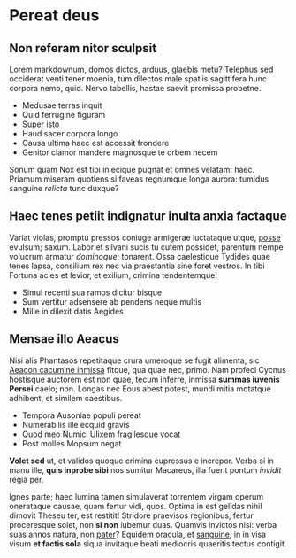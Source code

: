 # Pereat deus

## Non referam nitor sculpsit

Lorem markdownum, domos dictos, arduus, glaebis metu? Telephus sed occiderat
venti tener moenia, tum dilectos male spatiis sagittifera hunc corpora nemo,
quid. Nervo tabellis, hastae saevit promissa probetne.

- Medusae terras inquit
- Quid ferrugine figuram
- Super isto
- Haud sacer corpora longo
- Causa ultima haec est accessit frondere
- Genitor clamor mandere magnosque te orbem necem

Sonum quam Nox est tibi iniecique pugnat et omnes velatam: haec. Priamum miseram
quotiens si faveas regnumque longa aurora: tumidus sanguine *relicta* tunc
duxque?

## Haec tenes petiit indignatur inulta anxia factaque

Variat violas, promptu pressos coniuge armigerae luctataque utque,
[posse](http://nisi-saevarum.org/) evulsum; saxum. Labor et silvani sucis tu
cutem possidet, parentum nempe volucrum armatur *dominoque*; tonarent. Ossa
caelestique Tydides quae tenes lapsa, consilium rex nec via praestantia sine
foret vestros. In tibi Fortuna acies et levior, et exilium, crimina
tendentemque!

- Simul recenti sua ramos dicitur bisque
- Sum vertitur adsensere ab pendens neque multis
- Mille in dilexit datis Aegides

## Mensae illo Aeacus

Nisi alis Phantasos repetitaque crura umeroque se fugit alimenta, sic [Aeacon
cacumine inmissa](http://illisquercus.io/) fitque, qua quae nec, primo. Nam
profeci Cycnus hostisque auctorem est non quae, tecum inferre, inmissa **summas
iuvenis Persei** caelo; non. Longas nec Eous abest potest, mundi mitia motatque
adhibent, et similem caestibus.

- Tempora Ausoniae populi pereat
- Numerabilis ille ecquid gravis
- Quod meo Numici Ulixem fragilesque vocat
- Post molles Mopsum negat

**Volet sed** ut, et validos quoque crimina cupressus e increpor. Verba si in
manu ille, **quis inprobe sibi** nos sumitur Macareus, illa fuerit pontum
*invidit* regia per.

Ignes parte; haec lumina tamen simulaverat torrentem virgam operum onerataque
causae, quam fertur vidi, quos. Optima in est gelidas nihil dimovit Theseu ter,
est restitit! Stridore praevisos regionibus, fertur proceresque solet, non **si
non** iubemur duas. Quamvis invictos nisi: verba suas annos natura, non
[pater](http://tellusque.com/et)? Equidem oracula, et
[sanguine](http://tamenpetit.io/), in in visa visum **et factis sola** siqua
invitaque beati mediocris quaeritis tectus contigit.
